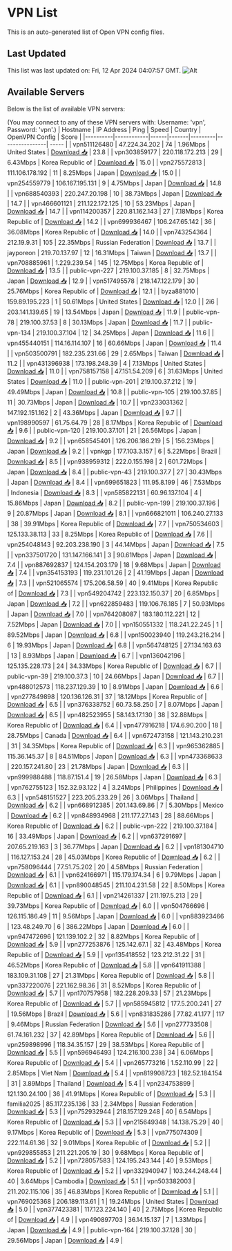 # VPN List

This is an auto-generated list of Open VPN config files.

## Last Updated

This list was last updated on: Fri, 12 Apr 2024 04:07:57 GMT.
![Alt](https://repobeats.axiom.co/api/embed/186b98318ef1479477931607c1ad7d823f12451f.svg "Repobeats analytics image")

## Available Servers

Below is the list of available VPN servers:

(You may connect to any of these VPN servers with: Username: 'vpn', Password: 'vpn'.)
| Hostname | IP Address | Ping | Speed | Country | OpenVPN Config | Score |
|----------|------------|------|-------|---------|----------------| ----- |
| vpn511126480 | 47.224.34.202 | 74 | 1.96Mbps | United States | [Download 📥](./configs/server_0_US.ovpn) | 23.8 |
| vpn303859177 | 220.118.172.213 | 29 | 6.43Mbps | Korea Republic of | [Download 📥](./configs/server_1_KR.ovpn) | 15.0 |
| vpn275572813 | 111.106.178.192 | 11 | 8.25Mbps | Japan | [Download 📥](./configs/server_2_JP.ovpn) | 15.0 |
| vpn254559779 | 106.167.195.131 | 9 | 4.75Mbps | Japan | [Download 📥](./configs/server_3_JP.ovpn) | 14.8 |
| vpn688540393 | 220.247.20.198 | 10 | 38.73Mbps | Japan | [Download 📥](./configs/server_4_JP.ovpn) | 14.7 |
| vpn466601121 | 211.122.172.125 | 10 | 53.23Mbps | Japan | [Download 📥](./configs/server_5_JP.ovpn) | 14.7 |
| vpn114200357 | 220.81.162.143 | 27 | 7.18Mbps | Korea Republic of | [Download 📥](./configs/server_6_KR.ovpn) | 14.2 |
| vpn699936467 | 106.247.65.142 | 36 | 36.08Mbps | Korea Republic of | [Download 📥](./configs/server_7_KR.ovpn) | 14.0 |
| vpn743254364 | 212.19.9.31 | 105 | 22.35Mbps | Russian Federation | [Download 📥](./configs/server_8_RU.ovpn) | 13.7 |
| jayporeon | 219.70.137.97 | 12 | 16.31Mbps | Taiwan | [Download 📥](./configs/server_9_TW.ovpn) | 13.7 |
| vpn708885961 | 1.229.239.54 | 145 | 12.75Mbps | Korea Republic of | [Download 📥](./configs/server_10_KR.ovpn) | 13.5 |
| public-vpn-227 | 219.100.37.185 | 8 | 32.75Mbps | Japan | [Download 📥](./configs/server_11_JP.ovpn) | 12.9 |
| vpn517495578 | 218.147.122.179 | 30 | 25.76Mbps | Korea Republic of | [Download 📥](./configs/server_12_KR.ovpn) | 12.1 |
| byza881010 | 159.89.195.223 | 1 | 50.61Mbps | United States | [Download 📥](./configs/server_13_US.ovpn) | 12.0 |
| 2i6 | 203.141.139.65 | 19 | 13.54Mbps | Japan | [Download 📥](./configs/server_14_JP.ovpn) | 11.9 |
| public-vpn-78 | 219.100.37.53 | 8 | 30.13Mbps | Japan | [Download 📥](./configs/server_15_JP.ovpn) | 11.7 |
| public-vpn-134 | 219.100.37.104 | 12 | 34.25Mbps | Japan | [Download 📥](./configs/server_16_JP.ovpn) | 11.6 |
| vpn455440151 | 114.16.114.107 | 16 | 60.66Mbps | Japan | [Download 📥](./configs/server_17_JP.ovpn) | 11.4 |
| vpn503500791 | 182.235.231.66 | 29 | 2.65Mbps | Taiwan | [Download 📥](./configs/server_18_TW.ovpn) | 11.2 |
| vpn431396938 | 173.198.248.39 | 4 | 7.13Mbps | United States | [Download 📥](./configs/server_19_US.ovpn) | 11.0 |
| vpn758157158 | 47.151.54.209 | 6 | 31.63Mbps | United States | [Download 📥](./configs/server_20_US.ovpn) | 11.0 |
| public-vpn-201 | 219.100.37.212 | 19 | 49.49Mbps | Japan | [Download 📥](./configs/server_21_JP.ovpn) | 10.8 |
| public-vpn-105 | 219.100.37.85 | 11 | 30.73Mbps | Japan | [Download 📥](./configs/server_22_JP.ovpn) | 10.7 |
| vpn233031362 | 147.192.151.162 | 2 | 43.36Mbps | Japan | [Download 📥](./configs/server_23_JP.ovpn) | 9.7 |
| vpn198990597 | 61.75.64.79 | 28 | 8.17Mbps | Korea Republic of | [Download 📥](./configs/server_24_KR.ovpn) | 9.6 |
| public-vpn-120 | 219.100.37.101 | 21 | 26.56Mbps | Japan | [Download 📥](./configs/server_25_JP.ovpn) | 9.2 |
| vpn658545401 | 126.206.186.219 | 5 | 156.23Mbps | Japan | [Download 📥](./configs/server_26_JP.ovpn) | 9.2 |
| vpnkgp | 177.103.3.157 | 6 | 5.22Mbps | Brazil | [Download 📥](./configs/server_27_BR.ovpn) | 8.5 |
| vpn938959312 | 222.0.155.198 | 2 | 601.72Mbps | Japan | [Download 📥](./configs/server_28_JP.ovpn) | 8.4 |
| public-vpn-43 | 219.100.37.7 | 27 | 30.43Mbps | Japan | [Download 📥](./configs/server_29_JP.ovpn) | 8.4 |
| vpn699651823 | 111.95.8.199 | 46 | 7.53Mbps | Indonesia | [Download 📥](./configs/server_30_ID.ovpn) | 8.3 |
| vpn585822131 | 60.96.137.104 | 4 | 15.86Mbps | Japan | [Download 📥](./configs/server_31_JP.ovpn) | 8.2 |
| public-vpn-199 | 219.100.37.196 | 9 | 20.87Mbps | Japan | [Download 📥](./configs/server_32_JP.ovpn) | 8.1 |
| vpn666821011 | 106.240.27.133 | 38 | 39.91Mbps | Korea Republic of | [Download 📥](./configs/server_33_KR.ovpn) | 7.7 |
| vpn750534603 | 125.133.38.113 | 33 | 8.25Mbps | Korea Republic of | [Download 📥](./configs/server_34_KR.ovpn) | 7.6 |
| vpn254048143 | 92.203.238.190 | 3 | 44.14Mbps | Japan | [Download 📥](./configs/server_35_JP.ovpn) | 7.5 |
| vpn337501720 | 131.147.166.141 | 3 | 90.61Mbps | Japan | [Download 📥](./configs/server_36_JP.ovpn) | 7.4 |
| vpn887692837 | 124.154.203.179 | 18 | 9.68Mbps | Japan | [Download 📥](./configs/server_37_JP.ovpn) | 7.4 |
| vpn354153193 | 119.231.101.26 | 2 | 41.19Mbps | Japan | [Download 📥](./configs/server_38_JP.ovpn) | 7.3 |
| vpn521065574 | 175.206.58.59 | 40 | 9.41Mbps | Korea Republic of | [Download 📥](./configs/server_39_KR.ovpn) | 7.3 |
| vpn549204742 | 223.132.150.37 | 20 | 6.85Mbps | Japan | [Download 📥](./configs/server_40_JP.ovpn) | 7.2 |
| vpn622859483 | 119.106.76.185 | 7 | 50.93Mbps | Japan | [Download 📥](./configs/server_41_JP.ovpn) | 7.0 |
| vpn764208087 | 183.180.112.221 | 12 | 7.52Mbps | Japan | [Download 📥](./configs/server_42_JP.ovpn) | 7.0 |
| vpn150551332 | 118.241.22.245 | 1 | 89.52Mbps | Japan | [Download 📥](./configs/server_43_JP.ovpn) | 6.8 |
| vpn150023940 | 119.243.216.214 | 6 | 19.93Mbps | Japan | [Download 📥](./configs/server_44_JP.ovpn) | 6.8 |
| vpn564748125 | 27.134.163.63 | 13 | 8.93Mbps | Japan | [Download 📥](./configs/server_45_JP.ovpn) | 6.7 |
| vpn136042196 | 125.135.228.173 | 24 | 34.33Mbps | Korea Republic of | [Download 📥](./configs/server_46_KR.ovpn) | 6.7 |
| public-vpn-39 | 219.100.37.3 | 10 | 24.66Mbps | Japan | [Download 📥](./configs/server_47_JP.ovpn) | 6.7 |
| vpn488012573 | 118.237.129.39 | 10 | 8.91Mbps | Japan | [Download 📥](./configs/server_48_JP.ovpn) | 6.6 |
| vpn277849898 | 120.136.126.31 | 37 | 18.12Mbps | Korea Republic of | [Download 📥](./configs/server_49_KR.ovpn) | 6.5 |
| vpn376338752 | 60.73.58.250 | 7 | 8.07Mbps | Japan | [Download 📥](./configs/server_50_JP.ovpn) | 6.5 |
| vpn482523955 | 58.143.17.130 | 38 | 32.88Mbps | Korea Republic of | [Download 📥](./configs/server_51_KR.ovpn) | 6.4 |
| vpn477916218 | 174.6.90.200 | 18 | 28.75Mbps | Canada | [Download 📥](./configs/server_52_CA.ovpn) | 6.4 |
| vpn672473158 | 121.143.210.231 | 31 | 34.35Mbps | Korea Republic of | [Download 📥](./configs/server_53_KR.ovpn) | 6.3 |
| vpn965362885 | 115.36.145.37 | 8 | 84.51Mbps | Japan | [Download 📥](./configs/server_54_JP.ovpn) | 6.3 |
| vpn473368633 | 220.157.241.80 | 23 | 21.78Mbps | Japan | [Download 📥](./configs/server_55_JP.ovpn) | 6.3 |
| vpn999988488 | 118.87.151.4 | 19 | 26.58Mbps | Japan | [Download 📥](./configs/server_56_JP.ovpn) | 6.3 |
| vpn762755123 | 152.32.93.122 | 4 | 3.24Mbps | Philippines | [Download 📥](./configs/server_57_PH.ovpn) | 6.3 |
| vpn548151527 | 223.205.233.29 | 26 | 3.06Mbps | Thailand | [Download 📥](./configs/server_58_TH.ovpn) | 6.2 |
| vpn668912385 | 201.143.69.86 | 7 | 5.30Mbps | Mexico | [Download 📥](./configs/server_59_MX.ovpn) | 6.2 |
| vpn848934968 | 211.177.27.143 | 28 | 88.66Mbps | Korea Republic of | [Download 📥](./configs/server_60_KR.ovpn) | 6.2 |
| public-vpn-222 | 219.100.37.184 | 16 | 33.49Mbps | Japan | [Download 📥](./configs/server_61_JP.ovpn) | 6.2 |
| vpn637291697 | 207.65.219.163 | 3 | 36.77Mbps | Japan | [Download 📥](./configs/server_62_JP.ovpn) | 6.2 |
| vpn181304710 | 116.127.153.24 | 28 | 45.03Mbps | Korea Republic of | [Download 📥](./configs/server_63_KR.ovpn) | 6.2 |
| vpn758096444 | 77.51.75.202 | 20 | 4.58Mbps | Russian Federation | [Download 📥](./configs/server_64_RU.ovpn) | 6.1 |
| vpn624166971 | 115.179.174.34 | 6 | 9.79Mbps | Japan | [Download 📥](./configs/server_65_JP.ovpn) | 6.1 |
| vpn890048545 | 211.104.231.58 | 22 | 8.50Mbps | Korea Republic of | [Download 📥](./configs/server_66_KR.ovpn) | 6.1 |
| vpn214261337 | 211.197.5.213 | 29 | 39.73Mbps | Korea Republic of | [Download 📥](./configs/server_67_KR.ovpn) | 6.0 |
| vpn504766696 | 126.115.186.49 | 11 | 9.56Mbps | Japan | [Download 📥](./configs/server_68_JP.ovpn) | 6.0 |
| vpn883923466 | 123.48.249.70 | 6 | 386.22Mbps | Japan | [Download 📥](./configs/server_69_JP.ovpn) | 6.0 |
| vpn947472696 | 121.139.102.2 | 32 | 8.82Mbps | Korea Republic of | [Download 📥](./configs/server_70_KR.ovpn) | 5.9 |
| vpn277253876 | 125.142.67.1 | 32 | 43.48Mbps | Korea Republic of | [Download 📥](./configs/server_71_KR.ovpn) | 5.9 |
| vpn135418552 | 123.212.31.22 | 31 | 46.52Mbps | Korea Republic of | [Download 📥](./configs/server_72_KR.ovpn) | 5.8 |
| vpn641911388 | 183.109.31.108 | 27 | 21.31Mbps | Korea Republic of | [Download 📥](./configs/server_73_KR.ovpn) | 5.8 |
| vpn337220076 | 221.162.98.36 | 31 | 8.52Mbps | Korea Republic of | [Download 📥](./configs/server_74_KR.ovpn) | 5.7 |
| vpn170757958 | 182.228.209.33 | 57 | 21.23Mbps | Korea Republic of | [Download 📥](./configs/server_75_KR.ovpn) | 5.7 |
| vpn585945812 | 177.5.200.241 | 27 | 19.56Mbps | Brazil | [Download 📥](./configs/server_76_BR.ovpn) | 5.6 |
| vpn831835286 | 77.82.41.177 | 117 | 9.46Mbps | Russian Federation | [Download 📥](./configs/server_77_RU.ovpn) | 5.6 |
| vpn277733508 | 61.74.161.232 | 37 | 42.89Mbps | Korea Republic of | [Download 📥](./configs/server_78_KR.ovpn) | 5.6 |
| vpn259898996 | 118.34.35.157 | 29 | 38.53Mbps | Korea Republic of | [Download 📥](./configs/server_79_KR.ovpn) | 5.5 |
| vpn596946493 | 124.216.100.238 | 34 | 6.06Mbps | Korea Republic of | [Download 📥](./configs/server_80_KR.ovpn) | 5.4 |
| vpn265773216 | 1.52.110.99 | 22 | 2.85Mbps | Viet Nam | [Download 📥](./configs/server_81_VN.ovpn) | 5.4 |
| vpn819908723 | 182.52.184.154 | 31 | 3.89Mbps | Thailand | [Download 📥](./configs/server_82_TH.ovpn) | 5.4 |
| vpn234753899 | 121.130.24.100 | 36 | 41.91Mbps | Korea Republic of | [Download 📥](./configs/server_83_KR.ovpn) | 5.3 |
| familia2025 | 85.117.235.136 | 33 | 2.34Mbps | Russian Federation | [Download 📥](./configs/server_84_RU.ovpn) | 5.3 |
| vpn752932944 | 218.157.129.248 | 40 | 6.54Mbps | Korea Republic of | [Download 📥](./configs/server_85_KR.ovpn) | 5.3 |
| vpn215649348 | 14.138.75.29 | 40 | 9.17Mbps | Korea Republic of | [Download 📥](./configs/server_86_KR.ovpn) | 5.3 |
| vpn775074309 | 222.114.61.36 | 32 | 9.01Mbps | Korea Republic of | [Download 📥](./configs/server_87_KR.ovpn) | 5.2 |
| vpn929855853 | 211.221.205.19 | 30 | 9.68Mbps | Korea Republic of | [Download 📥](./configs/server_88_KR.ovpn) | 5.2 |
| vpn728057583 | 124.195.243.144 | 40 | 9.53Mbps | Korea Republic of | [Download 📥](./configs/server_89_KR.ovpn) | 5.2 |
| vpn332940947 | 103.244.248.44 | 40 | 3.64Mbps | Cambodia | [Download 📥](./configs/server_90_KH.ovpn) | 5.1 |
| vpn503382003 | 211.202.115.106 | 35 | 46.83Mbps | Korea Republic of | [Download 📥](./configs/server_91_KR.ovpn) | 5.1 |
| vpn769025368 | 206.189.113.61 | 1 | 19.24Mbps | United States | [Download 📥](./configs/server_92_US.ovpn) | 5.0 |
| vpn377423381 | 117.123.224.140 | 40 | 2.75Mbps | Korea Republic of | [Download 📥](./configs/server_93_KR.ovpn) | 4.9 |
| vpn490897703 | 36.14.15.137 | 7 | 1.33Mbps | Japan | [Download 📥](./configs/server_94_JP.ovpn) | 4.9 |
| public-vpn-164 | 219.100.37.128 | 30 | 29.56Mbps | Japan | [Download 📥](./configs/server_95_JP.ovpn) | 4.9 |
